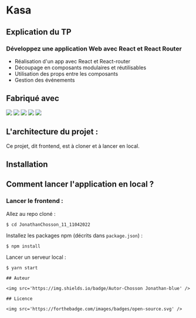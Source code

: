 # Kasa

## Explication du TP

### Développez une application Web avec React et React Router

-   Réalisation d'un app avec React et React-router
-   Découpage en composants modulaires et réutilisables
-   Utilisation des props entre les composants
-   Gestion des événements

## Fabriqué avec

<img src="https://img.shields.io/badge/css3%20-%231572B6.svg?&style=for-the-badge&logo=css3&logoColor=white"/>
<img src="https://img.shields.io/badge/html5%20-%23E34F26.svg?&style=for-the-badge&logo=html5&logoColor=white"/>
<img src="https://img.shields.io/badge/git%20-%23F05033.svg?&style=for-the-badge&logo=git&logoColor=white"/>
<img src="https://img.shields.io/badge/javascript-%23323330.svg?style=for-the-badge&logo=javascript&logoColor=%23F7DF1E"/>
<img src="https://img.shields.io/badge/react-%2320232a.svg?style=for-the-badge&logo=react&logoColor=%2361DAFB">

## L'architecture du projet :

Ce projet, dit frontend, est à cloner et à lancer en local.

## Installation

## Comment lancer l'application en local ?

### Lancer le frontend :

Allez au repo cloné :

```
$ cd JonathanChosson_11_11042022
```

Installez les packages npm (décrits dans `package.json`) :

```
$ npm install
```

Lancer un serveur local :

```
$ yarn start

## Auteur

<img src='https://img.shields.io/badge/Autor-Chosson Jonathan-blue' />

## Licence

<img src='https://forthebadge.com/images/badges/open-source.svg' />
```
